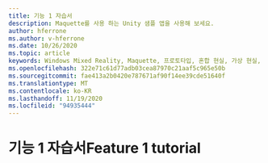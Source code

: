 ```yaml
---
title: 기능 1 자습서
description: Maquette를 사용 하는 Unity 샘플 앱을 사용해 보세요.
author: hferrone
ms.author: v-hferrone
ms.date: 10/26/2020
ms.topic: article
keywords: Windows Mixed Reality, Maquette, 프로토타입, 혼합 현실, 가상 현실, VR, MR, 피드백, 피드백 허브, 버그
ms.openlocfilehash: 322e71c61d77adb03cea87970c21aaf5c965e50b
ms.sourcegitcommit: fae413a2b0420e787671af90f14ee39cde51640f
ms.translationtype: MT
ms.contentlocale: ko-KR
ms.lasthandoff: 11/19/2020
ms.locfileid: "94935444"
---
```

# <a name="feature-1-tutorial"></a><span data-ttu-id="1bc92-104">기능 1 자습서</span><span class="sxs-lookup"><span data-stu-id="1bc92-104">Feature 1 tutorial</span></span>

<!-- TODO(Harrison/Stefan): Need cool header image from tutorial -->

<!-- TODO(Stefan): Create tutorial content and screenshots -->
